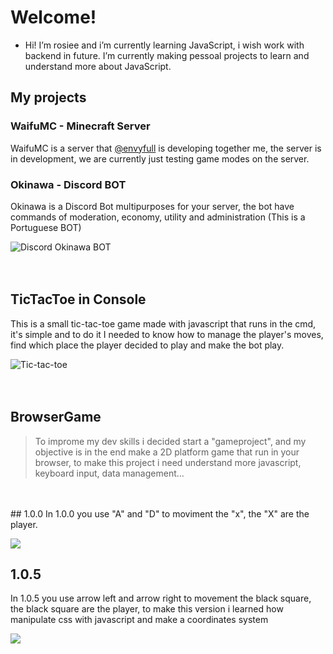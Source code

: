 # Welcome!
- Hi! I’m rosiee and i’m currently learning JavaScript, i wish work with backend in future.
I’m currently making pessoal projects to learn and understand more about JavaScript. 

## My projects

### WaifuMC - Minecraft Server
WaifuMC is a server that [@envyfull](https://github.com/envyfull) is developing together me, the server is in development, we are currently just testing game modes on the server.

### Okinawa - Discord BOT
Okinawa is a Discord Bot multipurposes for your server, the bot have commands of moderation, economy, utility and administration (This is a Portuguese BOT)

![Discord Okinawa BOT](https://i.imgur.com/vDFwaZL.png)
<br />
<br />
<br />
## TicTacToe in Console
This is a small tic-tac-toe game made with javascript that runs in the cmd, it's simple and to do it I needed to know how to manage the player's moves, find which place the player decided to play and make the bot play.

![Tic-tac-toe](https://i.imgur.com/mpnq4DP.png)
<br />
<br />
<br />
## BrowserGame
>To improme my dev skills i decided start a "gameproject", and my objective is in the end make a 2D platform game that run in your browser, to make this project i need understand more javascript, keyboard input, data management...
<br />
<br />
## 1.0.0
In 1.0.0 you use "A" and "D" to moviment the "x", the "X" are the player.

![](https://i.imgur.com/RP5mKNc.png)
<br />
## 1.0.5
In 1.0.5 you use arrow left and arrow right to movement the black square, the black square are the player, to make this version i learned how manipulate css with javascript and make a coordinates system

![](https://i.imgur.com/uQiWkvt.png)

